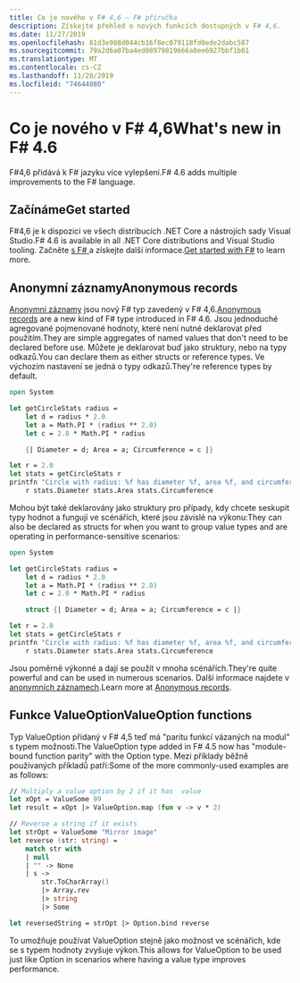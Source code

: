 ```yaml
---
title: Co je nového v F# 4,6 – F# příručka
description: Získejte přehled o nových funkcích dostupných v F# 4,6.
ms.date: 11/27/2019
ms.openlocfilehash: 81d3e988d044cb16f8ec079118fd0ede2dabc587
ms.sourcegitcommit: 79a2d6a07ba4ed08979819666a0ee6927bbf1b01
ms.translationtype: MT
ms.contentlocale: cs-CZ
ms.lasthandoff: 11/28/2019
ms.locfileid: "74644080"
---
```

# <a name="whats-new-in-f-46"></a><span data-ttu-id="89b92-103">Co je nového v F# 4,6</span><span class="sxs-lookup"><span data-stu-id="89b92-103">What's new in F# 4.6</span></span>

<span data-ttu-id="89b92-104">F#4,6 přidává k F# jazyku více vylepšení.</span><span class="sxs-lookup"><span data-stu-id="89b92-104">F# 4.6 adds multiple improvements to the F# language.</span></span>

## <a name="get-started"></a><span data-ttu-id="89b92-105">Začínáme</span><span class="sxs-lookup"><span data-stu-id="89b92-105">Get started</span></span>

<span data-ttu-id="89b92-106">F#4,6 je k dispozici ve všech distribucích .NET Core a nástrojích sady Visual Studio.</span><span class="sxs-lookup"><span data-stu-id="89b92-106">F# 4.6 is available in all .NET Core distributions and Visual Studio tooling.</span></span> <span data-ttu-id="89b92-107">Začněte [s F# ](../get-started/index.md) a získejte další informace.</span><span class="sxs-lookup"><span data-stu-id="89b92-107">[Get started with F#](../get-started/index.md) to learn more.</span></span>

## <a name="anonymous-records"></a><span data-ttu-id="89b92-108">Anonymní záznamy</span><span class="sxs-lookup"><span data-stu-id="89b92-108">Anonymous records</span></span>

<span data-ttu-id="89b92-109">[Anonymní záznamy](../language-reference/anonymous-records.md) jsou nový F# typ zavedený v F# 4,6.</span><span class="sxs-lookup"><span data-stu-id="89b92-109">[Anonymous records](../language-reference/anonymous-records.md) are a new kind of F# type introduced in F# 4.6.</span></span> <span data-ttu-id="89b92-110">Jsou jednoduché agregované pojmenované hodnoty, které není nutné deklarovat před použitím.</span><span class="sxs-lookup"><span data-stu-id="89b92-110">They are simple aggregates of named values that don't need to be declared before use.</span></span> <span data-ttu-id="89b92-111">Můžete je deklarovat buď jako struktury, nebo na typy odkazů.</span><span class="sxs-lookup"><span data-stu-id="89b92-111">You can declare them as either structs or reference types.</span></span> <span data-ttu-id="89b92-112">Ve výchozím nastavení se jedná o typy odkazů.</span><span class="sxs-lookup"><span data-stu-id="89b92-112">They're reference types by default.</span></span>

```fsharp
open System

let getCircleStats radius =
    let d = radius * 2.0
    let a = Math.PI * (radius ** 2.0)
    let c = 2.0 * Math.PI * radius

    {| Diameter = d; Area = a; Circumference = c |}

let r = 2.0
let stats = getCircleStats r
printfn "Circle with radius: %f has diameter %f, area %f, and circumference %f"
    r stats.Diameter stats.Area stats.Circumference
```

<span data-ttu-id="89b92-113">Mohou být také deklarovány jako struktury pro případy, kdy chcete seskupit typy hodnot a fungují ve scénářích, které jsou závislé na výkonu:</span><span class="sxs-lookup"><span data-stu-id="89b92-113">They can also be declared as structs for when you want to group value types and are operating in performance-sensitive scenarios:</span></span>

```fsharp
open System

let getCircleStats radius =
    let d = radius * 2.0
    let a = Math.PI * (radius ** 2.0)
    let c = 2.0 * Math.PI * radius

    struct {| Diameter = d; Area = a; Circumference = c |}

let r = 2.0
let stats = getCircleStats r
printfn "Circle with radius: %f has diameter %f, area %f, and circumference %f"
    r stats.Diameter stats.Area stats.Circumference
```

<span data-ttu-id="89b92-114">Jsou poměrně výkonné a dají se použít v mnoha scénářích.</span><span class="sxs-lookup"><span data-stu-id="89b92-114">They're quite powerful and can be used in numerous scenarios.</span></span> <span data-ttu-id="89b92-115">Další informace najdete v [anonymních záznamech](../language-reference/anonymous-records.md).</span><span class="sxs-lookup"><span data-stu-id="89b92-115">Learn more at [Anonymous records](../language-reference/anonymous-records.md).</span></span>

## <a name="valueoption-functions"></a><span data-ttu-id="89b92-116">Funkce ValueOption</span><span class="sxs-lookup"><span data-stu-id="89b92-116">ValueOption functions</span></span>

<span data-ttu-id="89b92-117">Typ ValueOption přidaný v F# 4,5 teď má "paritu funkcí vázaných na modul" s typem možnosti.</span><span class="sxs-lookup"><span data-stu-id="89b92-117">The ValueOption type added in F# 4.5 now has "module-bound function parity" with the Option type.</span></span> <span data-ttu-id="89b92-118">Mezi příklady běžně používaných příkladů patří:</span><span class="sxs-lookup"><span data-stu-id="89b92-118">Some of the more commonly-used examples are as follows:</span></span>

```fsharp
// Multiply a value option by 2 if it has  value
let xOpt = ValueSome 99
let result = xOpt |> ValueOption.map (fun v -> v * 2)

// Reverse a string if it exists
let strOpt = ValueSome "Mirror image"
let reverse (str: string) =
    match str with
    | null
    | "" -> None
    | s ->
        str.ToCharArray()
        |> Array.rev
        |> string
        |> Some

let reversedString = strOpt |> Option.bind reverse
```

<span data-ttu-id="89b92-119">To umožňuje používat ValueOption stejně jako možnost ve scénářích, kde se s typem hodnoty zvyšuje výkon.</span><span class="sxs-lookup"><span data-stu-id="89b92-119">This allows for ValueOption to be used just like Option in scenarios where having a value type improves performance.</span></span>
